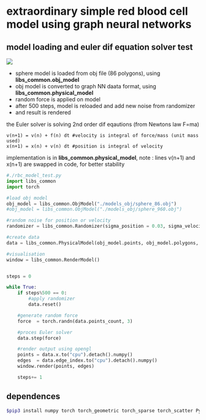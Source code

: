 # extraordinary simple red blood cell model using graph neural networks

## model loading and euler dif equation solver test

![](doc/images/random_force.gif)


- sphere model is loaded from obj file (86 polygons), using **libs_common.obj_model**
- obj model is converted to graph NN daata format, using **libs_common.physical_model**
- random force is applied on model
- after 500 steps, model is reloaded and add new noise from randomizer
- and result is rendered

the Euler solver is solving 2nd order dif eqautions (from Newtons law F=ma)
```
v(n+1) = v(n) + f(n) dt #velocity is integral of force/mass (unit mass used)
x(n+1) = x(n) + v(n) dt #position is integral of velocity
```
implementation is in **libs_common.physical_model**, 
note : lines v(n+1) and x(n+1) are swapped in code, for better stability

```python
#./rbc_model_test.py
import libs_common
import torch

#load obj model
obj_model = libs_common.ObjModel("./models_obj/sphere_86.obj")
#obj_model = libs_common.ObjModel("./models_obj/sphere_960.obj")

#random noise for position or velocity
randomizer = libs_common.Randomizer(sigma_position = 0.03, sigma_velocity = 0.03)

#create data
data = libs_common.PhysicalModel(obj_model.points, obj_model.polygons, randomizer=randomizer) 

#visualisation
window = libs_common.RenderModel()


steps = 0

while True:
    if steps%500 == 0:
        #apply randomizer
        data.reset()   

    #generate random force
    force  = torch.randn(data.points_count, 3)

    #proces Euler solver
    data.step(force)

    #render output using opengl
    points = data.x.to("cpu").detach().numpy()
    edges  = data.edge_index.to("cpu").detach().numpy()
    window.render(points, edges)

    steps+= 1
```


## dependences

```bash
$pip3 install numpy torch torch_geometric torch_sparse torch_scatter PyOpenGL glfw
```
